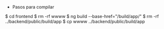 * Pasos para compilar

$ cd frontend
$ rm -rf wwww
$ ng build --base-href="/build/app/"
$ rm -rf ../backend/public/build/app
$ cp wwww ../backend/public/build/app

